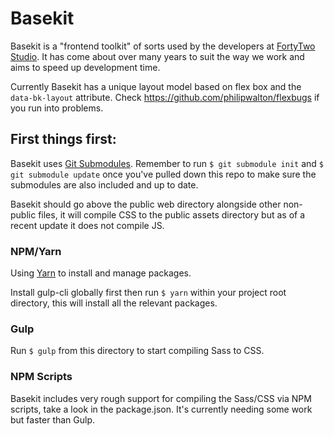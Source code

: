 # Basekit

Basekit is a "frontend toolkit" of sorts used by the developers at [FortyTwo Studio](https://www.fortytwo.studio). It has come about over many years to suit the way we work and aims to speed up development time.

Currently Basekit has a unique layout model based on flex box and the `data-bk-layout` attribute. Check https://github.com/philipwalton/flexbugs if you run into problems.

## First things first:

Basekit uses [Git Submodules](https://git-scm.com/book/en/v2/Git-Tools-Submodules). Remember to run `$ git submodule init` and `$ git submodule update` once you've pulled down this repo to make sure the submodules are also included and up to date.

Basekit should go above the public web directory alongside other non-public files, it will compile CSS to the public assets directory but as of a recent update it does not compile JS.

### NPM/Yarn

Using [Yarn](https://github.com/yarnpkg/yarn) to install and manage packages.

Install gulp-cli globally first then run `$ yarn` within your project root directory, this will install all the relevant packages.

### Gulp

Run `$ gulp` from this directory to start compiling Sass to CSS.

### NPM Scripts

Basekit includes very rough support for compiling the Sass/CSS via NPM scripts, take a look in the package.json. It's currently needing some work but faster than Gulp.
